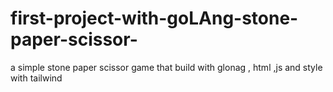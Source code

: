 # first-project-with-goLAng-stone-paper-scissor-
a simple stone paper scissor game that build with glonag , html ,js and style with tailwind
